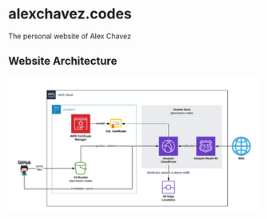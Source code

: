 # alexchavez.codes
The personal website of Alex Chavez

## Website Architecture

![Website Architectures of alexchavez DOT codes](img/website-architecture.png)